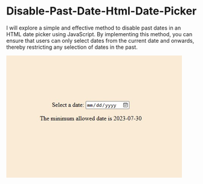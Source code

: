 # Disable-Past-Date-Html-Date-Picker
 I will explore a simple and effective method to disable past dates in an HTML date picker using JavaScript.
 By implementing this method, you can ensure that users can only select dates from the current date and onwards,
 thereby restricting any selection of dates in the past.


 <img src="https://github.com/AshanIndrajith/Disable-Past-Date-Html-Date-Picker/blob/main/image.jpg" style="align-items: center"/>
 
